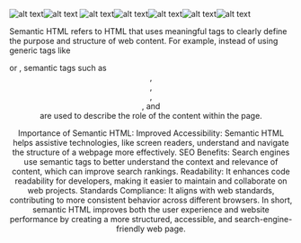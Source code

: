 ![alt text](image.png)![alt text](image-1.png)
![alt text](image-2.png)![alt text](image-3.png)![alt text](image-4.png)![alt text](image-5.png)![alt text](image-6.png)

Semantic HTML refers to HTML that uses meaningful tags to clearly define the purpose and structure of web content. For example, instead of using generic tags like <div> or <span>, semantic tags such as <header>, <footer>, <article>, <nav>, and <section> are used to describe the role of the content within the page.

Importance of Semantic HTML:
Improved Accessibility: Semantic HTML helps assistive technologies, like screen readers, understand and navigate the structure of a webpage more effectively.
SEO Benefits: Search engines use semantic tags to better understand the context and relevance of content, which can improve search rankings.
Readability: It enhances code readability for developers, making it easier to maintain and collaborate on web projects.
Standards Compliance: It aligns with web standards, contributing to more consistent behavior across different browsers.
In short, semantic HTML improves both the user experience and website performance by creating a more structured, accessible, and search-engine-friendly web page.